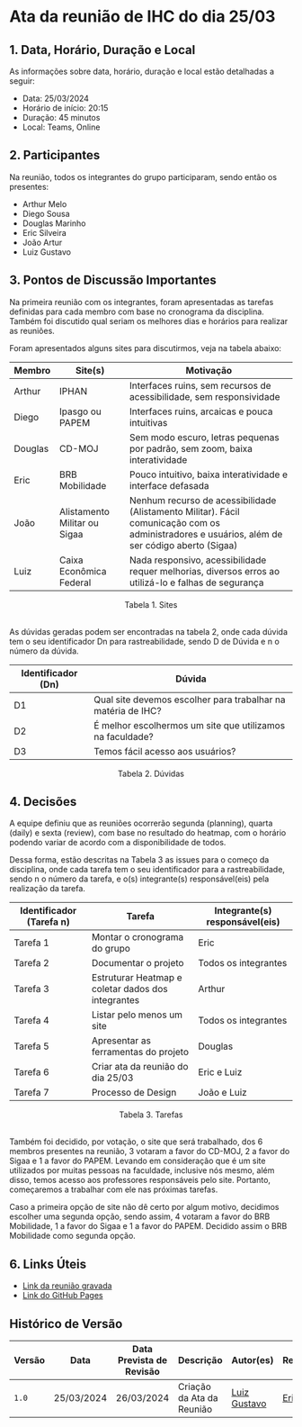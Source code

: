 # Ata da reunião de IHC do dia 25/03

## 1. Data, Horário, Duração e Local

As informações sobre data, horário, duração e local estão detalhadas a seguir:

- Data: 25/03/2024 </br>
- Horário de início: 20:15 </br>
- Duração: 45 minutos </br>
- Local: Teams, Online

## 2. Participantes

Na reunião, todos os integrantes do grupo participaram, sendo então os presentes:

- Arthur Melo </br>
- Diego Sousa </br>
- Douglas Marinho </br>
- Eric Silveira </br>
- João Artur </br>
- Luiz Gustavo

## 3. Pontos de Discussão Importantes

Na primeira reunião com os integrantes, foram apresentadas as tarefas definidas para cada membro com base no cronograma da disciplina. Também foi discutido qual seriam os melhores dias e horários para realizar as reuniões.

Foram apresentados alguns sites para discutirmos, veja na tabela abaixo:

| Membro | Site(s) | Motivação |
| - | - | - |
| Arthur | IPHAN | Interfaces ruins, sem recursos de acessibilidade, sem responsividade |
| Diego | Ipasgo ou PAPEM | Interfaces ruins, arcaicas e pouca intuitivas |
| Douglas | CD-MOJ | Sem modo escuro, letras pequenas por padrão, sem zoom, baixa interatividade |
| Eric | BRB Mobilidade | Pouco intuitivo, baixa interatividade e interface defasada |
| João | Alistamento Militar ou Sigaa | Nenhum recurso de acessibilidade (Alistamento Militar). Fácil comunicação com os administradores e usuários, além de ser código aberto (Sigaa) |
| Luiz | Caixa Econômica Federal | Nada responsivo, acessibilidade requer melhorias, diversos erros ao utilizá-lo e falhas de segurança | 
<p align="center"> Tabela 1. Sites </p>

</br> As dúvidas geradas podem ser encontradas na tabela 2, onde cada dúvida tem o seu identificador Dn para rastreabilidade, sendo D de Dúvida e n o número da dúvida.

<center>

| Identificador (Dn) | Dúvida |
| - | - |
| D1 | Qual site devemos escolher para trabalhar na matéria de IHC? | 
| D2 | É melhor escolhermos um site que utilizamos na faculdade? |
| D3 | Temos fácil acesso aos usuários? |

</center>
<p align="center"> Tabela 2. Dúvidas </p>

## 4. Decisões
A equipe definiu que as reuniões ocorrerão segunda (planning), quarta (daily) e sexta (review), com base no resultado do heatmap, com o horário podendo variar de acordo com a disponibilidade de todos.

Dessa forma, estão descritas na Tabela 3 as issues para o começo da disciplina, onde cada tarefa tem o seu identificador para a rastreabilidade, sendo n o número da tarefa, e o(s) integrante(s) responsável(eis) pela realização da tarefa.

| Identificador (Tarefa n) | Tarefa | Integrante(s) responsável(eis) |
| - | - | - |
| Tarefa 1 | Montar o cronograma do grupo | Eric |
| Tarefa 2 | Documentar o projeto | Todos os integrantes | 
| Tarefa 3 | Estruturar Heatmap e coletar dados dos integrantes | Arthur |
| Tarefa 4 | Listar pelo menos um site | Todos os integrantes |
| Tarefa 5 | Apresentar as ferramentas do projeto | Douglas |
| Tarefa 6 | Criar ata da reunião do dia 25/03 | Eric e Luiz |
| Tarefa 7 | Processo de Design | João e Luiz |
<p align="center"> Tabela 3. Tarefas </p>

</br>Também foi decidido, por votação, o site que será trabalhado, dos 6 membros presentes na reunião, 3 votaram a favor do CD-MOJ, 2 a favor do Sigaa e 1 a favor do PAPEM. Levando em consideração que é um site utilizados por muitas pessoas na faculdade, inclusive nós mesmo, além disso, temos acesso aos professores responsáveis pelo site. Portanto, começaremos a trabalhar com ele nas próximas tarefas.

Caso a primeira opção de site não dê certo por algum motivo, decidimos escolher uma segunda opção, sendo assim, 4 votaram a favor do BRB Mobilidade, 1 a favor do Sigaa e 1 a favor do PAPEM. Decidido assim o BRB Mobilidade como segunda opção.   

## 6. Links Úteis

* [Link da reunião gravada]() </br>
* [Link do GitHub Pages](https://interacao-humano-computador.github.io/2024.1-CD-MOJ/)

## <a>Histórico de Versão</a>

| Versão | Data | Data Prevista de Revisão | Descrição | Autor(es) | Revisor(es) |
| - | - | - | - | - | - |
| `1.0` | 25/03/2024 | 26/03/2024 | Criação da Ata da Reunião | [Luiz Gustavo](https://github.com/LuizGust4vo) | [Eric Silveira](https://github.com/ericbky) |